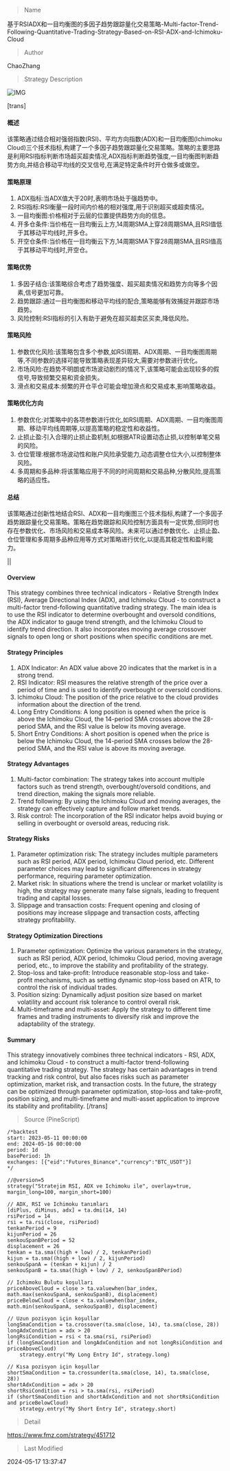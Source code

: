 
> Name

基于RSIADX和一目均衡图的多因子趋势跟踪量化交易策略-Multi-factor-Trend-Following-Quantitative-Trading-Strategy-Based-on-RSI-ADX-and-Ichimoku-Cloud

> Author

ChaoZhang

> Strategy Description

![IMG](https://www.fmz.com/upload/asset/fbb8b79f5a8bef071b.png)

[trans]
#### 概述
该策略通过结合相对强弱指数(RSI)、平均方向指数(ADX)和一目均衡图(Ichimoku Cloud)三个技术指标,构建了一个多因子趋势跟踪量化交易策略。策略的主要思路是利用RSI指标判断市场超买超卖情况,ADX指标判断趋势强度,一目均衡图判断趋势方向,并结合移动平均线的交叉信号,在满足特定条件时开仓做多或做空。

#### 策略原理
1. ADX指标:当ADX值大于20时,表明市场处于强趋势中。
2. RSI指标:RSI衡量一段时间内价格的相对强度,用于识别超买或超卖情况。
3. 一目均衡图:价格相对于云层的位置提供趋势方向的信息。
4. 开多仓条件:当价格在一目均衡云上方,14周期SMA上穿28周期SMA,且RSI值低于其移动平均线时,开多仓。
5. 开空仓条件:当价格在一目均衡云下方,14周期SMA下穿28周期SMA,且RSI值高于其移动平均线时,开空仓。

#### 策略优势
1. 多因子结合:该策略综合考虑了趋势强度、超买超卖情况和趋势方向等多个因素,信号更加可靠。
2. 趋势跟踪:通过一目均衡图和移动平均线的配合,策略能够有效捕捉并跟踪市场趋势。
3. 风险控制:RSI指标的引入有助于避免在超买超卖区买卖,降低风险。

#### 策略风险
1. 参数优化风险:该策略包含多个参数,如RSI周期、ADX周期、一目均衡图周期等,不同参数的选择可能导致策略表现差异较大,需要对参数进行优化。
2. 市场风险:在趋势不明朗或市场波动剧烈的情况下,该策略可能会出现较多的假信号,导致频繁交易和资金损失。
3. 滑点和交易成本:频繁的开仓平仓可能会增加滑点和交易成本,影响策略收益。

#### 策略优化方向
1. 参数优化:对策略中的各项参数进行优化,如RSI周期、ADX周期、一目均衡图周期、移动平均线周期等,以提高策略的稳定性和收益性。
2. 止损止盈:引入合理的止损止盈机制,如根据ATR设置动态止损,以控制单笔交易的风险。
3. 仓位管理:根据市场波动性和账户风险承受能力,动态调整仓位大小,以控制整体风险。
4. 多周期和多品种:将该策略应用于不同的时间周期和交易品种,分散风险,提高策略的适应性。

#### 总结
该策略通过创新性地结合RSI、ADX和一目均衡图三个技术指标,构建了一个多因子趋势跟踪量化交易策略。策略在趋势跟踪和风险控制方面具有一定优势,但同时也存在参数优化、市场风险和交易成本等风险。未来可以通过参数优化、止损止盈、仓位管理和多周期多品种应用等方式对策略进行优化,以提高其稳定性和盈利能力。

|| 

#### Overview
This strategy combines three technical indicators - Relative Strength Index (RSI), Average Directional Index (ADX), and Ichimoku Cloud - to construct a multi-factor trend-following quantitative trading strategy. The main idea is to use the RSI indicator to determine overbought and oversold conditions, the ADX indicator to gauge trend strength, and the Ichimoku Cloud to identify trend direction. It also incorporates moving average crossover signals to open long or short positions when specific conditions are met.

#### Strategy Principles
1. ADX Indicator: An ADX value above 20 indicates that the market is in a strong trend.
2. RSI Indicator: RSI measures the relative strength of the price over a period of time and is used to identify overbought or oversold conditions.
3. Ichimoku Cloud: The position of the price relative to the cloud provides information about the direction of the trend.
4. Long Entry Conditions: A long position is opened when the price is above the Ichimoku Cloud, the 14-period SMA crosses above the 28-period SMA, and the RSI value is below its moving average.
5. Short Entry Conditions: A short position is opened when the price is below the Ichimoku Cloud, the 14-period SMA crosses below the 28-period SMA, and the RSI value is above its moving average.

#### Strategy Advantages
1. Multi-factor combination: The strategy takes into account multiple factors such as trend strength, overbought/oversold conditions, and trend direction, making the signals more reliable.
2. Trend following: By using the Ichimoku Cloud and moving averages, the strategy can effectively capture and follow market trends.
3. Risk control: The incorporation of the RSI indicator helps avoid buying or selling in overbought or oversold areas, reducing risk.

#### Strategy Risks
1. Parameter optimization risk: The strategy includes multiple parameters such as RSI period, ADX period, Ichimoku Cloud period, etc. Different parameter choices may lead to significant differences in strategy performance, requiring parameter optimization.
2. Market risk: In situations where the trend is unclear or market volatility is high, the strategy may generate many false signals, leading to frequent trading and capital losses.
3. Slippage and transaction costs: Frequent opening and closing of positions may increase slippage and transaction costs, affecting strategy profitability.

#### Strategy Optimization Directions
1. Parameter optimization: Optimize the various parameters in the strategy, such as RSI period, ADX period, Ichimoku Cloud period, moving average period, etc., to improve the stability and profitability of the strategy.
2. Stop-loss and take-profit: Introduce reasonable stop-loss and take-profit mechanisms, such as setting dynamic stop-loss based on ATR, to control the risk of individual trades.
3. Position sizing: Dynamically adjust position size based on market volatility and account risk tolerance to control overall risk.
4. Multi-timeframe and multi-asset: Apply the strategy to different time frames and trading instruments to diversify risk and improve the adaptability of the strategy.

#### Summary
This strategy innovatively combines three technical indicators - RSI, ADX, and Ichimoku Cloud - to construct a multi-factor trend-following quantitative trading strategy. The strategy has certain advantages in trend tracking and risk control, but also faces risks such as parameter optimization, market risk, and transaction costs. In the future, the strategy can be optimized through parameter optimization, stop-loss and take-profit, position sizing, and multi-timeframe and multi-asset application to improve its stability and profitability.
[/trans]



> Source (PineScript)

``` pinescript
/*backtest
start: 2023-05-11 00:00:00
end: 2024-05-16 00:00:00
period: 1d
basePeriod: 1h
exchanges: [{"eid":"Futures_Binance","currency":"BTC_USDT"}]
*/

//@version=5
strategy("Stratejim RSI, ADX ve Ichimoku ile", overlay=true, margin_long=100, margin_short=100)

// ADX, RSI ve Ichimoku tanımları
[diPlus, diMinus, adx] = ta.dmi(14, 14)
rsiPeriod = 14
rsi = ta.rsi(close, rsiPeriod)
tenkanPeriod = 9
kijunPeriod = 26
senkouSpanBPeriod = 52
displacement = 26
tenkan = ta.sma((high + low) / 2, tenkanPeriod)
kijun = ta.sma((high + low) / 2, kijunPeriod)
senkouSpanA = (tenkan + kijun) / 2
senkouSpanB = ta.sma((high + low) / 2, senkouSpanBPeriod)

// Ichimoku Bulutu koşulları
priceAboveCloud = close > ta.valuewhen(bar_index, math.max(senkouSpanA, senkouSpanB), displacement)
priceBelowCloud = close < ta.valuewhen(bar_index, math.min(senkouSpanA, senkouSpanB), displacement)

// Uzun pozisyon için koşullar
longSmaCondition = ta.crossover(ta.sma(close, 14), ta.sma(close, 28))
longAdxCondition = adx > 20
longRsiCondition = rsi < ta.sma(rsi, rsiPeriod)
if (longSmaCondition and longAdxCondition and not longRsiCondition and priceAboveCloud)
    strategy.entry("My Long Entry Id", strategy.long)

// Kısa pozisyon için koşullar
shortSmaCondition = ta.crossunder(ta.sma(close, 14), ta.sma(close, 28))
shortAdxCondition = adx > 20
shortRsiCondition = rsi > ta.sma(rsi, rsiPeriod)
if (shortSmaCondition and shortAdxCondition and not shortRsiCondition and priceBelowCloud)
    strategy.entry("My Short Entry Id", strategy.short)

```

> Detail

https://www.fmz.com/strategy/451712

> Last Modified

2024-05-17 13:37:47
